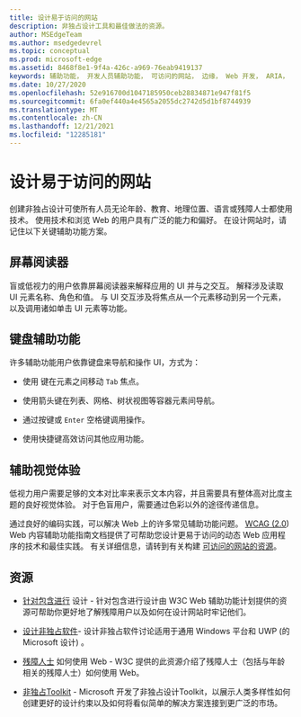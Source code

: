```yaml
---
title: 设计易于访问的网站
description: 非独占设计工具和最佳做法的资源。
author: MSEdgeTeam
ms.author: msedgedevrel
ms.topic: conceptual
ms.prod: microsoft-edge
ms.assetid: 8468f8e1-9f4a-426c-a969-76eab9419137
keywords: 辅助功能， 开发人员辅助功能， 可访问的网站， 边缘， Web 开发， ARIA， 开发人员， UIA， UI 自动化
ms.date: 10/27/2020
ms.openlocfilehash: 52e916700d1047185950ceb28834871e947f81f5
ms.sourcegitcommit: 6fa0ef440a4e4565a2055dc2742d5d1bf8744939
ms.translationtype: MT
ms.contentlocale: zh-CN
ms.lasthandoff: 12/21/2021
ms.locfileid: "12285181"
---
```

# <a name="designing-accessible-websites"></a>设计易于访问的网站

创建非独占设计可使所有人员无论年龄、教育、地理位置、语言或残障人士都使用技术。  使用技术和浏览 Web 的用户具有广泛的能力和偏好。  在设计网站时，请记住以下关键辅助功能方案。


<!-- ====================================================================== -->
## <a name="screen-readers"></a>屏幕阅读器

盲或低视力的用户依靠屏幕阅读器来解释应用的 UI 并与之交互。  解释涉及读取 UI 元素名称、角色和值。  与 UI 交互涉及将焦点从一个元素移动到另一个元素，以及调用诸如单击 UI 元素等功能。


<!-- ====================================================================== -->
## <a name="keyboard-accessibility"></a>键盘辅助功能

许多辅助功能用户依靠键盘来导航和操作 UI，方式为：

*  使用 键在元素之间移动 `Tab` 焦点。

*  使用箭头键在列表、网格、树状视图等容器元素间导航。

*  通过按键或 `Enter` 空格键调用操作。

*  使用快捷键高效访问其他应用功能。


<!-- ====================================================================== -->
## <a name="accessible-visual-experience"></a>辅助视觉体验

低视力用户需要足够的文本对比率来表示文本内容，并且需要具有整体高对比度主题的良好视觉体验。  对于色盲用户，需要通过色彩以外的途径传递信息。

通过良好的编码实践，可以解决 Web 上的许多常见辅助功能问题。  [WCAG (2.0](https://www.w3.org/TR/WCAG20)) Web 内容辅助功能指南文档提供了可帮助您设计更易于访问的动态 Web 应用程序的技术和最佳实践。  有关详细信息，请转到有关构建 [可访问的网站的资源](./build/index.md)。


<!-- ====================================================================== -->
## <a name="resources"></a>资源

*  [针对包含进行](https://w3.org/WAI/users/Overview.html) 设计 - 针对包含进行设计由 W3C Web 辅助功能计划提供的资源可帮助你更好地了解残障用户以及如何在设计网站时牢记他们。

*  [设计非独占软件](https://msdn.microsoft.com/windows/uwp/accessibility/designing-inclusive-software)- 设计非独占软件讨论适用于通用 Windows 平台和 UWP (的 Microsoft 设计) 。

*  [残障人士](https://www.w3.org/WAI/intro/people-use-web/Overview.html) 如何使用 Web - W3C 提供的此资源介绍了残障人士（包括与年龄相关的残障人士）如何使用 Web。

*  [非独占Toolkit](https://www.microsoft.com/design/practice#howwemake-section) - Microsoft 开发了非独占设计Toolkit，以展示人类多样性如何创建更好的设计约束以及如何将看似简单的解决方案连接到更广泛的市场。
